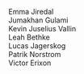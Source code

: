 Emma Jiredal<br/>
Jumakhan Gulami<br/>
Kevin Juselius Vallin<br/>
Leah Bethke<br/>
Lucas Jagerskog<br/>
Patrik Norstrom<br/>
Victor Erixon<br/>
